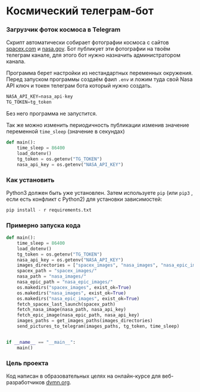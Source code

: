 # Космический телеграм-бот

### Загрузчик фоток космоса в Telegram

Скрипт автоматически собирает фотографии космоса с сайтов [spacex.com](https://www.spacex.com/) и [nasa.gov](https://www.nasa.gov/?kscnasa.rm). Бот публикует эти фотографии на твоём телеграм канале,  для этого бот нужно назначить администратором канала.

Программа берет настройки из нестандартных переменных окружения. Перед запуском программы создаём фаил `.env` и ложим туда свой Nasa API ключ и токен телеграм бота который нужно создать.
```python
NASA_API_KEY=nasa_api-key
TG_TOKEN=tg_token
``` 
Без него программа не запустится.

Так же можно изменить периодичность публикации изменив значение переменной `time_sleep` (значение в секундах)
```python
def main():                                 
    time_sleep = 86400                      
    load_dotenv()                           
    tg_token = os.getenv("TG_TOKEN")        
    nasa_api_key = os.getenv("NASA_API_KEY")
```

### Как установить

Python3 должен быть уже установлен.
Затем используете `pip` (или `pip3` , если есть конфликт с Python2) для установки зависимостей: 
```python
pip install - r requirements.txt
```

### Примерно запуска кода

```python
def main():
    time_sleep = 86400
    load_dotenv()
    tg_token = os.getenv("TG_TOKEN")
    nasa_api_key = os.getenv("NASA_API_KEY")
    images_directories = ["spacex_images", "nasa_images", "nasa_epic_images"]
    spacex_path = "spacex_images/"
    nasa_path = "nasa_images/"
    nasa_epic_path = "nasa_epic_images/"
    os.makedirs("spacex_images", exist_ok=True)
    os.makedirs("nasa_images", exist_ok=True)
    os.makedirs("nasa_epic_images", exist_ok=True)
    fetch_spacex_last_launch(spacex_path)
    fetch_nasa_image(nasa_path, nasa_api_key)
    fetch_epic_image(nasa_epic_path, nasa_api_key)
    images_paths = get_images_paths(images_directories)
    send_pictures_to_telegram(images_paths, tg_token, time_sleep)


if __name__ == "__main__":
    main()
```

### Цель проекта

Код написан в образовательных целях на онлайн-курсе для веб-разработчиков [dvmn.org](https://devman.org/).
 
